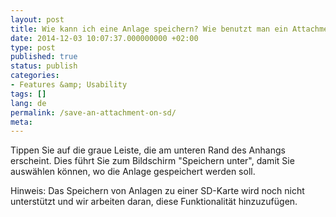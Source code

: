 ```yaml
---
layout: post
title: Wie kann ich eine Anlage speichern? Wie benutzt man ein Attachment von anderen Apps? Wie zu halten Ein Attachment auf meinem SD?
date: 2014-12-03 10:07:37.000000000 +02:00
type: post
published: true
status: publish
categories:
- Features &amp; Usability
tags: []
lang: de
permalink: /save-an-attachment-on-sd/
meta:
---
```


Tippen Sie auf die graue Leiste, die am unteren Rand des Anhangs erscheint. Dies führt Sie zum Bildschirm "Speichern unter", damit Sie auswählen können, wo die Anlage gespeichert werden soll.

Hinweis: Das Speichern von Anlagen zu einer SD-Karte wird noch nicht unterstützt und wir arbeiten daran, diese Funktionalität hinzuzufügen.
